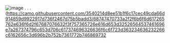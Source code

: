 ![image](https://github.com/SaneIdeal/LoveFo0l/assets/151316209/1157925b-86b6-4ffe-b49b-854101a4c125) . . .
(https://camo.githubusercontent.com/3540214d8ee51b1f6c17cec49cda66d914859d9922917d736f2467d75b5badd3/68747470733a2f2f6b6f6d617265762e636f6d2f67687076632f3f757365726e616d653d32526564537461696e7a267374796c653d706c617374696326636f6c6f723d363234636232266c6162656c3d696b2b752b7361772b746869732
